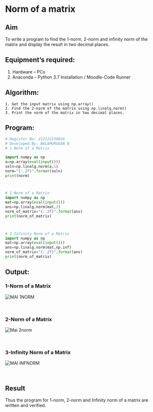 # Norm of a matrix
## Aim
To write a program to find the 1-norm, 2-norm and infinity norm of the matrix and display the result in two decimal places.
## Equipment’s required:
1.	Hardware – PCs
2.	Anaconda – Python 3.7 Installation / Moodle-Code Runner
## Algorithm:
	1. Get the input matrix using np.array()   
    2. Find the 2-norm of the matrix using np.linalg.norm()
	3. Print the norm of the matrix in two decimal places.
## Program:
```Python
# Register No: 212222230016
# Developed By: BALAMURUGAN B
# 1-Norm of a Matrix

import numpy as np
a=np.array(eval(input()))
soln=np.linalg.norm(a,1)
norm="{:.2f}".format(soln)
print(norm)



# 2-Norm of a Matrix
import numpy as np
mat=np.array(eval(input()))
ans=np.linalg.norm(mat,2)
norm_of_matrix="{:.2f}".format(ans)
print(norm_of_matrix)



# 3-Infinity Norm of a Matrix
import numpy as np
mat=np.array(eval(input()))
ans=np.linalg.norm(mat,np.inf)
norm_of_matrix="{:.2f}".format(ans)
print(norm_of_matrix)

```
## Output:
### 1-Norm of a Matrix
![MAI 1NORM](https://github.com/BALA291/Norm-of-a-matrix/assets/120717501/c773a3ff-244c-46c8-9e48-10a5cc96e337)

<br>

### 2-Norm of a Matrix
![Mai 2norm](https://github.com/BALA291/Norm-of-a-matrix/assets/120717501/4da1bd3f-fc4d-4549-8821-329f0a293345)

<br>

### 3-Infinity Norm of a Matrix
![MAI INFNORM](https://github.com/BALA291/Norm-of-a-matrix/assets/120717501/63f44ff0-b7a2-4fa6-ae92-45feb6fbdaf6)

<br>

## Result
Thus the program for 1-norm, 2-norm and Infinity norm of a matrix are written and verified.
